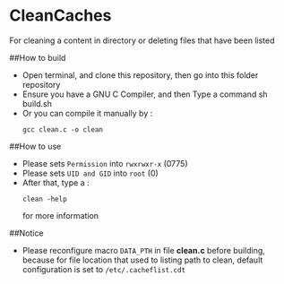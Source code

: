# CleanCaches

For cleaning a content in directory or deleting files that have been listed

##How to build
* Open terminal, and clone this repository, then go into this folder repository
* Ensure you have a GNU C Compiler, and then Type a command sh build.sh
* Or you can compile it manually by :
  ```
  gcc clean.c -o clean
  ```
##How to use
* Please sets ```Permission``` into ```rwxrwxr-x``` (0775)
* Please sets ```UID and GID``` into ```root``` (0)
* After that, type a :
  ```
  clean -help
  ```
  for more information

##Notice
* Please reconfigure macro ```DATA_PTH``` in file **clean.c** before building, because for file location that used to listing path to clean, default configuration is set to ```/etc/.cacheflist.cdt```

